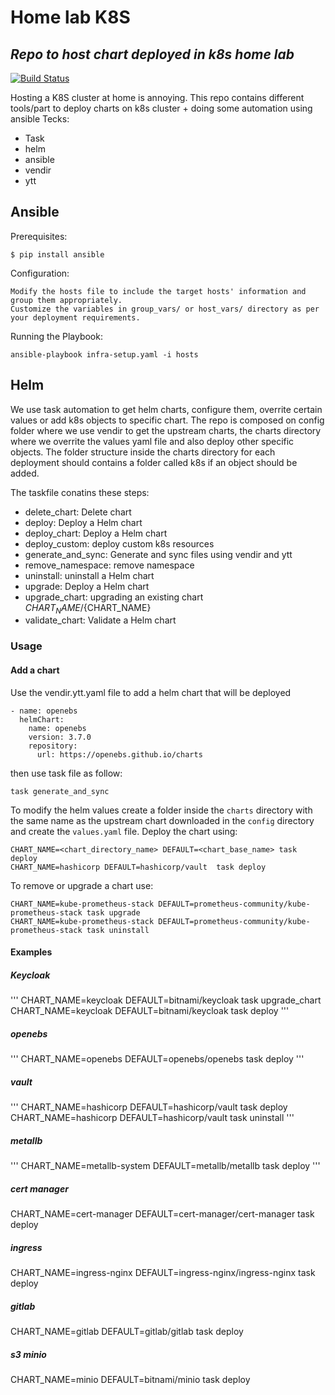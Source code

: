 # Home lab K8S
## _Repo to host chart deployed in k8s home lab_

[![Build Status](https://travis-ci.org/joemccann/dillinger.svg?branch=master)](https://travis-ci.org/joemccann/dillinger)

Hosting a K8S cluster at home is annoying. 
This repo contains different tools/part to deploy charts on k8s cluster + doing some automation using ansible
Tecks:
- Task
- helm
- ansible
- vendir
- ytt

## Ansible
Prerequisites:

    $ pip install ansible

Configuration:

    Modify the hosts file to include the target hosts' information and group them appropriately.
    Customize the variables in group_vars/ or host_vars/ directory as per your deployment requirements.

Running the Playbook:

    ansible-playbook infra-setup.yaml -i hosts

## Helm
We use task automation to get helm charts, configure them, overrite certain values or add k8s objects to specific chart.
The repo is composed on config folder where we use vendir to get the upstream charts, the charts directory where we overrite the values yaml file and also deploy other specific objects.
The folder structure inside the charts directory for each deployment should contains a folder called k8s if an object should be added.

The taskfile conatins these steps: 

* delete_chart:            Delete chart
* deploy:                  Deploy a Helm chart
* deploy_chart:            Deploy a Helm chart
* deploy_custom:           deploy custom k8s resources
* generate_and_sync:       Generate and sync files using vendir and ytt
* remove_namespace:        remove namespace
* uninstall:               uninstall a Helm chart
* upgrade:                 Deploy a Helm chart
* upgrade_chart:           upgrading an existing chart ${CHART_NAME}/${CHART_NAME}
* validate_chart:          Validate a Helm chart

### Usage
#### Add a chart

Use the vendir.ytt.yaml file to add a helm chart that will be deployed

    - name: openebs
      helmChart:
        name: openebs
        version: 3.7.0
        repository:
          url: https://openebs.github.io/charts
then use task file as follow:

    task generate_and_sync

To modify the helm values create a folder inside the `charts` directory with the same name as the upstream chart downloaded in the `config` directory and create the `values.yaml` file.
Deploy the chart using:

    CHART_NAME=<chart_directory_name> DEFAULT=<chart_base_name> task deploy
    CHART_NAME=hashicorp DEFAULT=hashicorp/vault  task deploy
    
To remove or upgrade a chart use:

    CHART_NAME=kube-prometheus-stack DEFAULT=prometheus-community/kube-prometheus-stack task upgrade
    CHART_NAME=kube-prometheus-stack DEFAULT=prometheus-community/kube-prometheus-stack task uninstall

#### Examples  

##### Keycloak
'''
CHART_NAME=keycloak DEFAULT=bitnami/keycloak  task upgrade_chart
CHART_NAME=keycloak DEFAULT=bitnami/keycloak  task deploy
'''
##### openebs
'''
CHART_NAME=openebs DEFAULT=openebs/openebs  task deploy
'''
##### vault
'''
CHART_NAME=hashicorp DEFAULT=hashicorp/vault  task deploy
CHART_NAME=hashicorp DEFAULT=hashicorp/vault  task uninstall
'''
##### metallb
'''
CHART_NAME=metallb-system DEFAULT=metallb/metallb  task deploy
'''
##### cert manager
CHART_NAME=cert-manager DEFAULT=cert-manager/cert-manager task deploy

##### ingress 
CHART_NAME=ingress-nginx DEFAULT=ingress-nginx/ingress-nginx task deploy

##### gitlab 
CHART_NAME=gitlab DEFAULT=gitlab/gitlab task deploy

##### s3 minio
CHART_NAME=minio DEFAULT=bitnami/minio task deploy